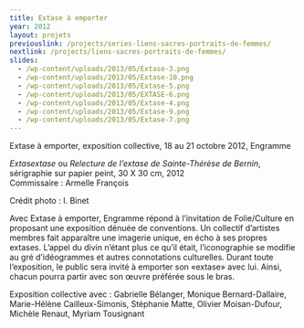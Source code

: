 ```yaml
---
title: Extase à emporter
year: 2012
layout: projets
previouslink: /projects/series-liens-sacres-portraits-de-femmes/
nextlink: /projects/liens-sacres-portraits-de-femmes/
slides:
  - /wp-content/uploads/2013/05/Extase-3.png
  - /wp-content/uploads/2013/05/Extase-10.png
  - /wp-content/uploads/2013/05/Extase-5.png
  - /wp-content/uploads/2013/05/EXTASE-6.png
  - /wp-content/uploads/2013/05/Extase-4.png
  - /wp-content/uploads/2013/05/Extase-9.png
  - /wp-content/uploads/2013/05/Extase-7.png
---
```

<p>Extase à emporter, exposition collective, 18 au 21 octobre 2012, Engramme</p>
<p><em>Extasextase</em> ou  <em>Relecture de l&rsquo;extase de Sainte-Thérèse de Bernin</em>,<br />
sérigraphie sur papier peint, 30 X 30 cm, 2012<br />
Commissaire : Armelle François</p>
<p>Crédit photo : I. Binet</p>
<div class="one_half">
<p>Avec Extase à emporter, Engramme répond à l&rsquo;invitation de Folie/Culture en proposant une exposition dénuée de conventions. Un collectif d&rsquo;artistes membres fait apparaître une imagerie unique, en écho à ses propres extases. L&rsquo;appel du divin n&rsquo;étant plus ce qu&rsquo;il était, l&rsquo;iconographie se modifie au gré d&rsquo;idéogrammes et autres connotations culturelles. Durant toute l&rsquo;exposition, le public sera invité à emporter son «extase» avec lui. Ainsi, chacun pourra partir avec son œuvre préférée sous le bras.</p>
<p>Exposition collective avec : Gabrielle Bélanger, Monique Bernard-Dallaire, Marie-Hélène Cailleux-Simonis, Stéphanie Matte, Olivier Moisan-Dufour, Michèle Renaut, Myriam Tousignant</p>
</div>
